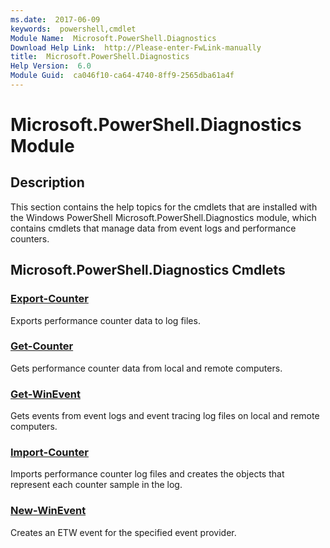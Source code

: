 ```yaml
---
ms.date:  2017-06-09
keywords:  powershell,cmdlet
Module Name:  Microsoft.PowerShell.Diagnostics
Download Help Link:  http://Please-enter-FwLink-manually
title:  Microsoft.PowerShell.Diagnostics
Help Version:  6.0
Module Guid:  ca046f10-ca64-4740-8ff9-2565dba61a4f
---
```


# Microsoft.PowerShell.Diagnostics Module
## Description
This section contains the help topics for the cmdlets that are installed with the Windows PowerShell Microsoft.PowerShell.Diagnostics module, which contains cmdlets that manage data from event logs and performance counters.

## Microsoft.PowerShell.Diagnostics Cmdlets
### [Export-Counter](export-counter.md)
Exports performance counter data to log files.


### [Get-Counter](get-counter.md)
Gets performance counter data from local and remote computers.


### [Get-WinEvent](get-winevent.md)
Gets events from event logs and event tracing log files on local and remote computers.


### [Import-Counter](import-counter.md)
Imports performance counter log files and creates the objects that represent each counter sample in the log.


### [New-WinEvent](new-winevent.md)
Creates an ETW event for the specified event provider.

